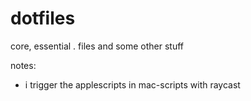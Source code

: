 # dotfiles
core, essential . files and some other stuff

notes:
  - i trigger the applescripts in mac-scripts with raycast
